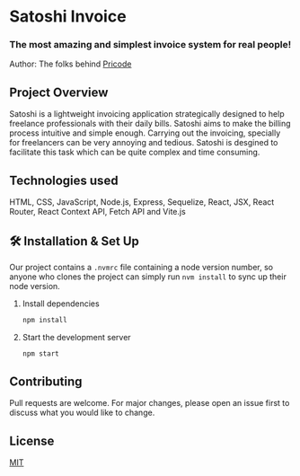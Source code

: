 # Satoshi Invoice
### The most amazing and simplest invoice system for real people!
Author: The folks behind <a href="https://pricode.io/" target="_blank">Pricode</a>

## Project Overview
Satoshi is a lightweight invoicing application strategically designed to help freelance professionals with their daily bills. Satoshi aims to make the billing process intuitive and simple enough. Carrying out the invoicing, specially for freelancers can be very annoying and tedious. Satoshi is desgined to facilitate this task which can be quite complex and time consuming.


## Technologies used
HTML, CSS, JavaScript, Node.js, Express, Sequelize, React, JSX, React Router, React Context API, Fetch API and Vite.js

## 🛠 Installation & Set Up

Our project contains a `.nvmrc` file containing a node version number, so anyone who clones the project can simply run 
`nvm install` to sync up their node version.

1. Install dependencies

   ```sh
   npm install
   ```

2. Start the development server

   ```sh
   npm start

## Contributing
Pull requests are welcome. For major changes, please open an issue first to discuss what you would like to change.

## License
<a href="https://choosealicense.com/licenses/mit/" target="_blank">MIT</a>
